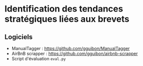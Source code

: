 # Identification des tendances stratégiques liées aux brevets

## Logiciels

- ManualTagger : https://github.com/gguibon/ManualTagger
- AirBnB scrapper : https://github.com/gguibon/airbnb-scrapper
- Script d'évaluation `eval.py`
